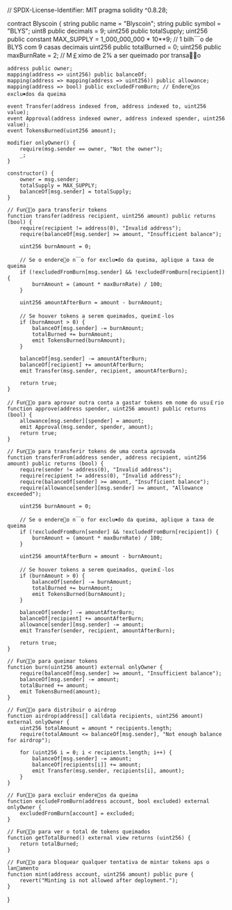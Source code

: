 <!---
Blyscoin/Blyscoin is a ✨ special ✨ repository because its `README.md` (this file) appears on your GitHub profile.
You can click the Preview link to take a look at your changes.
--->
// SPDX-License-Identifier: MIT
pragma solidity ^0.8.28;

contract Blyscoin {
    string public name = "Blyscoin";
    string public symbol = "BLYS";
    uint8 public decimals = 9;
    uint256 public totalSupply;
    uint256 public constant MAX_SUPPLY = 1_000_000_000 * 10**9; // 1 bilh￣o de BLYS com 9 casas decimais
    uint256 public totalBurned = 0;
    uint256 public maxBurnRate = 2; // M￡ximo de 2% a ser queimado por transa￧￣o

    address public owner;
    mapping(address => uint256) public balanceOf;
    mapping(address => mapping(address => uint256)) public allowance;
    mapping(address => bool) public excludedFromBurn; // Endere￧os exclu￭dos da queima

    event Transfer(address indexed from, address indexed to, uint256 value);
    event Approval(address indexed owner, address indexed spender, uint256 value);
    event TokensBurned(uint256 amount);

    modifier onlyOwner() {
        require(msg.sender == owner, "Not the owner");
        _;
    }

    constructor() {
        owner = msg.sender;
        totalSupply = MAX_SUPPLY;
        balanceOf[msg.sender] = totalSupply;
    }

    // Fun￧￣o para transferir tokens
    function transfer(address recipient, uint256 amount) public returns (bool) {
        require(recipient != address(0), "Invalid address");
        require(balanceOf[msg.sender] >= amount, "Insufficient balance");

        uint256 burnAmount = 0;
        
        // Se o endere￧o n￣o for exclu￭do da queima, aplique a taxa de queima
        if (!excludedFromBurn[msg.sender] && !excludedFromBurn[recipient]) {
            burnAmount = (amount * maxBurnRate) / 100;
        }

        uint256 amountAfterBurn = amount - burnAmount;

        // Se houver tokens a serem queimados, queim￡-los
        if (burnAmount > 0) {
            balanceOf[msg.sender] -= burnAmount;
            totalBurned += burnAmount;
            emit TokensBurned(burnAmount);
        }

        balanceOf[msg.sender] -= amountAfterBurn;
        balanceOf[recipient] += amountAfterBurn;
        emit Transfer(msg.sender, recipient, amountAfterBurn);

        return true;
    }

    // Fun￧￣o para aprovar outra conta a gastar tokens em nome do usu￡rio
    function approve(address spender, uint256 amount) public returns (bool) {
        allowance[msg.sender][spender] = amount;
        emit Approval(msg.sender, spender, amount);
        return true;
    }

    // Fun￧￣o para transferir tokens de uma conta aprovada
    function transferFrom(address sender, address recipient, uint256 amount) public returns (bool) {
        require(sender != address(0), "Invalid address");
        require(recipient != address(0), "Invalid address");
        require(balanceOf[sender] >= amount, "Insufficient balance");
        require(allowance[sender][msg.sender] >= amount, "Allowance exceeded");

        uint256 burnAmount = 0;
        
        // Se o endere￧o n￣o for exclu￭do da queima, aplique a taxa de queima
        if (!excludedFromBurn[sender] && !excludedFromBurn[recipient]) {
            burnAmount = (amount * maxBurnRate) / 100;
        }

        uint256 amountAfterBurn = amount - burnAmount;

        // Se houver tokens a serem queimados, queim￡-los
        if (burnAmount > 0) {
            balanceOf[sender] -= burnAmount;
            totalBurned += burnAmount;
            emit TokensBurned(burnAmount);
        }

        balanceOf[sender] -= amountAfterBurn;
        balanceOf[recipient] += amountAfterBurn;
        allowance[sender][msg.sender] -= amount;
        emit Transfer(sender, recipient, amountAfterBurn);

        return true;
    }

    // Fun￧￣o para queimar tokens
    function burn(uint256 amount) external onlyOwner {
        require(balanceOf[msg.sender] >= amount, "Insufficient balance");
        balanceOf[msg.sender] -= amount;
        totalBurned += amount;
        emit TokensBurned(amount);
    }

    // Fun￧￣o para distribuir o airdrop
    function airdrop(address[] calldata recipients, uint256 amount) external onlyOwner {
        uint256 totalAmount = amount * recipients.length;
        require(totalAmount <= balanceOf[msg.sender], "Not enough balance for airdrop");

        for (uint256 i = 0; i < recipients.length; i++) {
            balanceOf[msg.sender] -= amount;
            balanceOf[recipients[i]] += amount;
            emit Transfer(msg.sender, recipients[i], amount);
        }
    }

    // Fun￧￣o para excluir endere￧os da queima
    function excludeFromBurn(address account, bool excluded) external onlyOwner {
        excludedFromBurn[account] = excluded;
    }

    // Fun￧￣o para ver o total de tokens queimados
    function getTotalBurned() external view returns (uint256) {
        return totalBurned;
    }

    // Fun￧￣o para bloquear qualquer tentativa de mintar tokens ap￳s o lan￧amento
    function mint(address account, uint256 amount) public pure {
        revert("Minting is not allowed after deployment.");
    }
}
